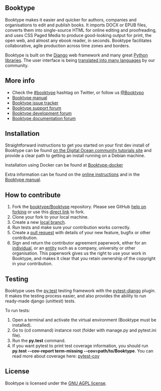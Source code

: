 Booktype
--------

Booktype makes it easier and quicker for authors, companies and organisations to edit and publish books. 
It imports DOCX or EPUB files, converts them into single-source HTML for online editing and proofreading, and uses CSS Paged Media to produce good-looking output for print, the open web, and almost any ebook reader, in seconds. Booktype facilitates collaborative, agile production across time zones and borders.

Booktype is built on the [Django](https://github.com/django/django) web framework and many great [Python libraries](https://github.com/booktype/Booktype/tree/master/requirements). The user interface is being [translated into many languages](https://www.transifex.com/sourcefabric/booktype) by our community.


More info
---------

- Check the [#booktype](https://twitter.com/search?q=%23booktype) hashtag on Twitter, or follow us [@Booktypo](https://twitter.com/Booktypo)      
- [Booktype manual](https://sourcefabric.booktype.pro/booktype-23-for-authors-and-publishers/)
- [Booktype issue tracker](https://dev.sourcefabric.org/browse/BK)
- [Booktype support forum](https://forum.sourcefabric.org/categories/booktype-support)
- [Booktype development forum](https://forum.sourcefabric.org/categories/booktype-development)
- [Booktype documentation forum](https://forum.sourcefabric.org/categories/booktype-documentation)


Installation
------------

Straightforward instructions to get you started on your first dev install of Booktype can be found [on the Digital Ocean community tutorials site](https://www.digitalocean.com/community/tutorials/how-to-publish-real-books-with-booktype-on-debian-8) and provide a clear path to getting an install running on a Debian machine.

Installation using Docker can be found at [Booktype-docker](https://github.com/booktype/booktype-docker)

Extra information can be found on the [online instructions](https://sourcefabric.booktype.pro/booktype-23-for-authors-and-publishers/before-you-install/) and in the [Booktype manual](https://sourcefabric.booktype.pro/booktype-23-for-authors-and-publishers/).


How to contribute
-----------------

1. Fork the [booktype/Booktype](https://github.com/booktype/Booktype/) repository. Please see GitHub
   [help on forking](https://help.github.com/articles/fork-a-repo) or use this [direct link](https://github.com/booktype/Booktype/fork) to fork.
2. Clone your fork to your local machine.
3. Create a new [local branch](https://help.github.com/articles/creating-and-deleting-branches-within-your-repository/).
4. Run tests and make sure your contribution works correctly.
5. Create a [pull request](https://help.github.com/articles/creating-a-pull-request) with details of your new feature, bugfix or other contribution.
6. Sign and return the contributor agreement paperwork, either for an [individual](https://github.com/booktype/contributor-agreements/raw/master/individual-contributor-license-agreement.pdf), or an [entity](https://github.com/booktype/contributor-agreements/raw/master/entity-contributor-license-agreement.pdf) such as a company, university or other organisation. This paperwork gives us the right to use your work in Booktype, and makes it clear that you retain ownership of the copyright in your contribution. 


Testing
-----------------

Booktype uses the [py.test](https://docs.pytest.org/en/latest/) testing framework with the [pytest-django](https://pytest-django.readthedocs.io/en/latest/) plugin. It makes the testing process easier, and also provides the ability to run ready-made django (unittest) tests.

To run tests:

1. Open a terminal and activate the virtual environment (Booktype must be installed).
2. Go to (cd command) instance root (folder with manage.py and pytest.ini file).
3. Run the **py.test** command. 
4. If you want pytest to print test coverage information, you should run **py.test --cov-report term-missing --cov=path/to/Booktype**. 
You can read more about coverage here: [pytest-cov](https://pypi.python.org/pypi/pytest-cov)


License
-------

Booktype is licensed under the [GNU AGPL license](LICENSE.txt).
